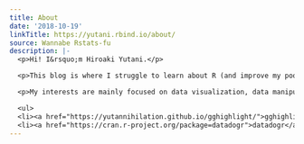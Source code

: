```yaml
---
title: About
date: '2018-10-19'
linkTitle: https://yutani.rbind.io/about/
source: Wannabe Rstats-fu
description: |-
  <p>Hi! I&rsquo;m Hiroaki Yutani.</p>

  <p>This blog is where I struggle to learn about R (and improve my poor English).</p>

  <p>My interests are mainly focused on data visualization, data manipulation and web APIs. I maintain several R packages:</p>

  <ul>
  <li><a href="https://yutannihilation.github.io/gghighlight/">gghighlight</a>: Highlight ggplot with predicates.</li>
  <li><a href="https://cran.r-project.org/package=datadogr">datadogr</a>: R Client for <a href="https://www.datadoghq.com/">Datado
---
```

